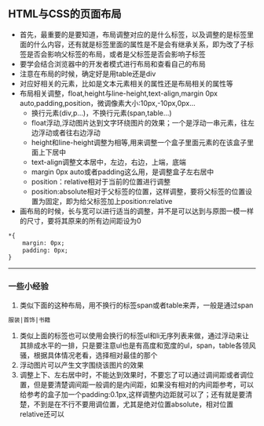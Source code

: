 ## HTML与CSS的页面布局
- 首先，最重要的是要知道，布局调整对应的是什么标签，以及调整的是标签里面的什么内容，还有就是标签里面的属性是不是会有继承关系，即为改了子标签是否会影响父标签的布局，或者是父标签是否会影响子标签
- 要学会结合浏览器中的开发者模式进行布局和查看自己的布局
- 注意在布局的时候，确定好是用table还是div
- 对应好相关的元素，比如是文本元素相关的属性还是布局相关的属性等
- 布局相关调整，float,height与line-height,text-align,margin 0px auto,padding,position，微调像素大小:10px,-10px,0px...
    - 换行元素(div,p...)，不换行元素(span,table...)
    - float浮动,浮动图片达到文字环绕图片的效果；一个是浮动一串元素，往左边浮动或者往右边浮动
    - height和line-height调整为相等,用来调整一个盒子里面元素的在该盒子里面上下居中
    - text-align调整文本居中，左边，右边，上端，底端
    - margin 0px auto或者padding这么用，是调整盒子左右居中
    - position：relative相对于当前的位置进行调整
    - position:absolute相对于父标签的位置，这样调整，要将父标签的位置设置为固定，即为给父标签加上position:relative
- 画布局的时候，长与宽可以进行适当的调整，并不是可以达到与原图一模一样的尺寸，要将其原来的所有边间距设为0
``` HTML
*{
    margin: 0px;
    padding: 0px;
}
``` 
---

### 一些小经验
1. 类似下面的这种布局，用不换行的标签span或者table来弄，一般是通过span
``` html
服装|首饰|书籍
``` 
1. 类似上面的标签也可以使用会换行的标签ul和li无序列表来做，通过浮动来让其排成水平的一排，只是要注意ul也是有高度和宽度的ul，span，table各领风骚，根据具体情况老看，选择相对最佳的那个
2. 浮动图片可以产生文字围绕该图片的效果
3. 调整上下、左右居中时，不能达到效果时，不要忘了可以通过调间距或者调位置，但是要清楚调间距一般调的是内间距，如果没有相对的内间距参考，可以给参考的盒子加一个padding:0.1px,这样调整内边距就可以了；还有就是要清楚，不到是在不行不要用调位置，尤其是绝对位置absolute，相对位置relative还可以